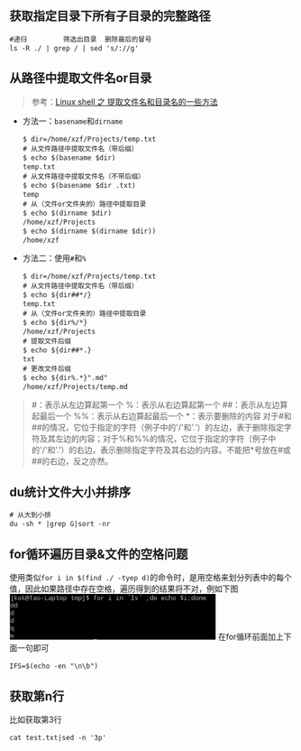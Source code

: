 ## 获取指定目录下所有子目录的完整路径

```shell
#递归			筛选出目录  删除最后的冒号
ls -R ./ | grep / | sed 's/://g'
```

## 从路径中提取文件名or目录

> 参考：[Linux shell 之 提取文件名和目录名的一些方法](https://blog.csdn.net/ljianhui/article/details/43128465)

- 方法一：`basename`和`dirname`

  ```shell
  $ dir=/home/xzf/Projects/temp.txt
  # 从文件路径中提取文件名（带后缀）
  $ echo $(basename $dir)
  temp.txt
  # 从文件路径中提取文件名（不带后缀）
  $ echo $(basename $dir .txt)
  temp
  # 从（文件or文件夹的）路径中提取目录
  $ echo $(dirname $dir)
  /home/xzf/Projects
  $ echo $(dirname $(dirname $dir))
  /home/xzf
  ```

- 方法二：使用`#`和`%`

  ```shell
  $ dir=/home/xzf/Projects/temp.txt
  # 从文件路径中提取文件名（带后缀）
  $ echo ${dir##*/}
  temp.txt
  # 从（文件or文件夹的）路径中提取目录
  $ echo ${dir%/*}
  /home/xzf/Projects
  # 提取文件后缀
  $ echo ${dir##*.}
  txt
  # 更改文件后缀
  $ echo ${dir%.*}".md"
  /home/xzf/Projects/temp.md
  ```

> \#：表示从左边算起第一个
> %：表示从右边算起第一个
> \##：表示从左边算起最后一个
> %%：表示从右边算起最后一个
> *：表示要删除的内容
> ​	对于#和##的情况，它位于指定的字符（例子中的'/'和'.'）的左边，表于删除指定字符及其左边的内容；
> ​	对于%和%%的情况，它位于指定的字符（例子中的'/'和'.'）的右边，表示删除指定字符及其右边的内容。
> ​	不能把\*号放在#或##的右边，反之亦然。

## du统计文件大小并排序

```shell
# 从大到小排
du -sh * |grep G|sort -nr
```

## for循环遍历目录&文件的空格问题

使用类似`for i in $(find ./ -tyep d)`的命令时，是用空格来划分列表中的每个值，因此如果路径中存在空格，遍历得到的结果将不对，例如下图
<img src="images/image-20210521101304703.png" alt="image-20210521101304703" style="zoom: 67%;" />
在for循环前面加上下面一句即可

```shell
IFS=$(echo -en "\n\b")
```

## 获取第n行

比如获取第3行

```shell
cat test.txt|sed -n '3p'
```

